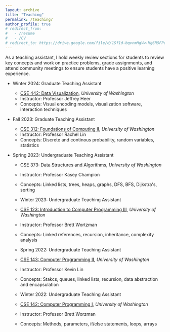 ```yaml
---
layout: archive
title: "Teaching"
permalink: /teaching/
author_profile: true
# redirect_from:
#   - /resume
#   - /CV
# redirect_to: https://drive.google.com/file/d/1Sf1d-bqvnmHgVw-Mg6R5FPeQY7dA6Bs0/view?usp=sharing
---
```


As a teaching assistant, I hold weekly review sections for students to review key concepts and work on practice problems, grade assignments, and attend community meetings to ensure students have a positive learning experience.



* Winter 2024: Graduate Teaching Assistant
  * [CSE 442: Data Visualization](https://courses.cs.washington.edu/courses/cse442/), *University of Washington*
  * Instructor: Professor Jeffrey Heer
  * Concepts: Visual encoding models, visualization software, interaction techniques


* Fall 2023: Graduate Teaching Assistant
  * [CSE 312: Foundations of Computing II](https://courses.cs.washington.edu/courses/cse312/), *University of Washington*
  * Instructor: Professor Rachel Lin
  * Concepts: Discrete and continous probability, random variables, statistics

* Spring 2023: Undergraduate Teaching Assistant
  * [CSE 373: Data Structures and Algorithms](https://courses.cs.washington.edu/courses/cse373/), *University of Washington*
  * Instructor: Professor Kasey Champion
  * Concepts: Linked lists, trees, heaps, graphs, DFS, BFS, Dijkstra's, sorting

  * Winter 2023: Undergraduate Teaching Assistant
  * [CSE 123: Introduction to Computer Programming III](https://courses.cs.washington.edu/courses/cse123/), *University of Washington*
  * Instructor: Professor Brett Wortzman
  * Concepts: Linked references, recursion, inheritance, complexity analysis

  * Spring 2022: Undergraduate Teaching Assistant
  * [CSE 143: Computer Programming II](https://courses.cs.washington.edu/courses/cse143/), *University of Washington*
  * Instructor: Professor Kevin Lin
  * Concepts: Stakcs, queues, linked lists, recursion, data abstraction and encapsulation

  * Winter 2022: Undergraduate Teaching Assistant
  * [CSE 142: Computer Programming I](https://courses.cs.washington.edu/courses/cse142/), *University of Washington*
  * Instructor: Professor Brett Worzman
  * Concepts: Methods, parameters, if/else statements, loops, arrays